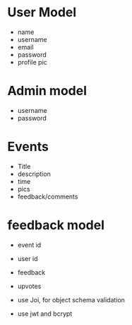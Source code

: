 # User Model

- name
- username
- email
- password
- profile pic

# Admin model

- username
- password

# Events

- Title
- description
- time
- pics
- feedback/comments

# feedback model

- event id
- user id
- feedback
- upvotes


- use Joi, for object schema validation
- use jwt and bcrypt
